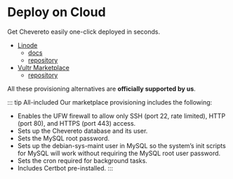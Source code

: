 # Deploy on Cloud

Get Chevereto easily one-click deployed in seconds.

* [Linode](https://www.linode.com/marketplace/apps/chevereto/chevereto/?r=b14b22fdc1bf3f958fdf294c5a8624627d7f2315)
  * [docs](https://www.linode.com/docs/guides/deploying-chevereto-marketplace-app/?r=b14b22fdc1bf3f958fdf294c5a8624627d7f2315)
  * [repository](https://github.com/chevereto/vultr-marketplace)
* [Vultr Marketplace](https://vultr.grsm.io/rodolfoberrios5076)
  * [repository](https://github.com/chevereto/vultr-marketplace)

All these provisioning alternatives are **officially supported by us**.

::: tip All-included
Our marketplace provisioning includes the following:

* Enables the UFW firewall to allow only SSH (port 22, rate limited), HTTP (port 80), and HTTPS (port 443) access.
* Sets up the Chevereto database and its user.
* Sets the MySQL root password.
* Sets up the debian-sys-maint user in MySQL so the system’s init scripts for MySQL will work without requiring the MySQL root user password.
* Sets the cron required for background tasks.
* Includes Certbot pre-installed.
:::
